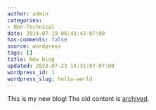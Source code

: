 ```yaml
---
author: admin
categories:
- Non-Technical
date: 2014-07-19 06:43:42-07:00
has-comments: false
source: wordpress
tags: []
title: New blog
updated: 2023-07-23 14:31:07-07:00
wordpress_id: 1
wordpress_slug: hello-world
---
```

This is my new blog! The old content is [archived](https://za3k.com/archive/wordpress/).
